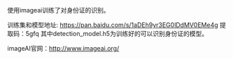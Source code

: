 使用imageai训练了对身份证的识别。

训练集和模型地址: https://pan.baidu.com/s/1aDEh9yr3EG0lDdMV0EMe4g 提取码：5gfq
其中detection_model.h5为训练好的可以识别身份证的模型。

imageAI官网：http://www.imageai.org/
